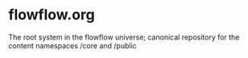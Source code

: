 # flowflow.org
The root system in the flowflow universe; canonical repository for the content namespaces /core and /public
